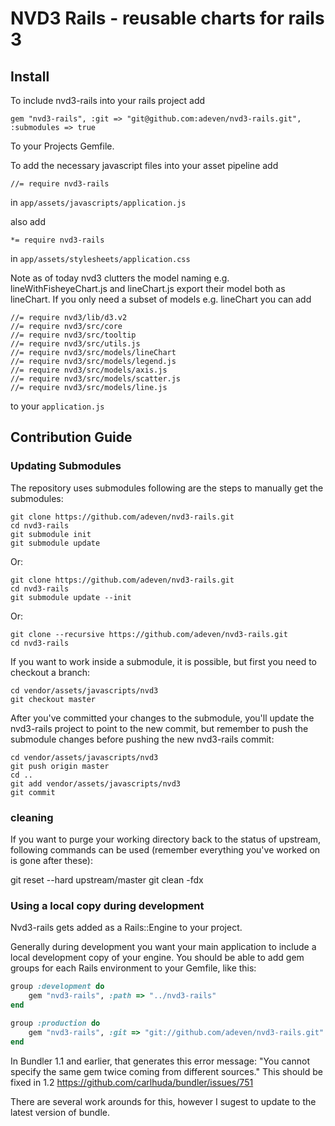 # NVD3 Rails - reusable charts for rails 3

## Install

To include nvd3-rails into your rails project add

    gem "nvd3-rails", :git => "git@github.com:adeven/nvd3-rails.git", :submodules => true

To your Projects Gemfile.

To add the necessary javascript files into your asset pipeline add

    //= require nvd3-rails

in ```app/assets/javascripts/application.js```

also add

    *= require nvd3-rails

in ```app/assets/stylesheets/application.css```

Note as of today nvd3 clutters the model naming e.g. lineWithFisheyeChart.js and lineChart.js export their model both as lineChart.
If you only need a subset of models e.g. lineChart you can add 

    //= require nvd3/lib/d3.v2
    //= require nvd3/src/core
    //= require nvd3/src/tooltip
    //= require nvd3/src/utils.js
    //= require nvd3/src/models/lineChart
    //= require nvd3/src/models/legend.js
    //= require nvd3/src/models/axis.js
    //= require nvd3/src/models/scatter.js
    //= require nvd3/src/models/line.js

to your ```application.js```

## Contribution Guide

### Updating Submodules

The repository uses submodules following are the steps to manually get the submodules:

    git clone https://github.com/adeven/nvd3-rails.git
    cd nvd3-rails
    git submodule init
    git submodule update

Or:

    git clone https://github.com/adeven/nvd3-rails.git
    cd nvd3-rails
    git submodule update --init

Or:

    git clone --recursive https://github.com/adeven/nvd3-rails.git
    cd nvd3-rails


If you want to work inside a submodule, it is possible, but first you need to checkout a branch:

    cd vendor/assets/javascripts/nvd3
    git checkout master

After you've committed your changes to the submodule, you'll update the nvd3-rails project to point to the new commit, but remember to push the submodule changes before pushing the new nvd3-rails commit:

    cd vendor/assets/javascripts/nvd3
    git push origin master
    cd ..
    git add vendor/assets/javascripts/nvd3
    git commit

### cleaning

If you want to purge your working directory back to the status of upstream, following commands can be used (remember everything you've worked on is gone after these):

git reset --hard upstream/master
git clean -fdx

### Using a local copy during development

Nvd3-rails gets added as a Rails::Engine to your project.

Generally during development you want your main application to include a local development copy of your engine.
You should be able to add gem groups for each Rails environment to your Gemfile, like this:

```ruby
group :development do
    gem "nvd3-rails", :path => "../nvd3-rails"
end

group :production do
    gem "nvd3-rails", :git => "git://github.com/adeven/nvd3-rails.git"
end
```

In Bundler 1.1 and earlier, that generates this error message: "You cannot specify the same gem twice coming from different sources."
This should be fixed in 1.2 https://github.com/carlhuda/bundler/issues/751

There are several work arounds for this, however I sugest to update to the latest version of bundle.

